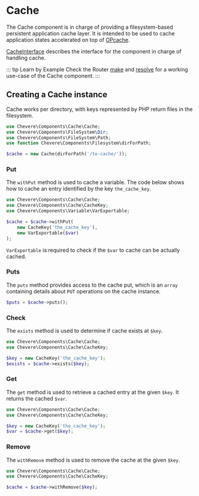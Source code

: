 # Cache

The Cache component is in charge of providing a filesystem-based persistent application cache layer. It is intended to be used to cache application states accelerated on top of [OPcache](https://www.php.net/manual/book.opcache.php).

[CacheInterface](../reference/Chevere/Interfaces/Cache/CacheInterface.md) describes the interface for the component in charge of handling cache.

::: tip Learn by Example
Check the Router [make](https://github.com/chevere/examples/tree/master/03.Http#00router-makephp) and [resolve](https://github.com/chevere/examples/tree/master/03.Http#01router-resolvephp) for a working use-case of the Cache component.
:::

## Creating a Cache instance

Cache works per directory, with keys represented by PHP return files in the filesystem.

```php
use Chevere\Components\Cache\Cache;
use Chevere\Components\FileSystem\Dir;
use Chevere\Components\FileSystem\Path;
use function Chevere\Components\Filesystem\dirForPath;

$cache = new Cache(dirForPath('/to-cache/'));
```

### Put

The `withPut` method is used to cache a variable. The code below shows how to cache an entry identified by the key `the_cache_key`.

```php
use Chevere\Components\Cache\Cache;
use Chevere\Components\Cache\CacheKey;
use Chevere\Components\Variable\VarExportable;

$cache = $cache->withPut(
    new CacheKey('the_cache_key'),
    new VarExportable($var)
);
```

`VarExportable` is required to check if the `$var` to cache can be actually cached.

### Puts

The `puts` method provides access to the cache put, which is an `array` containing details about `PUT` operations on the cache instance.

```php
$puts = $cache->puts();
```

### Check

The `exists` method is used to determine if cache exists at `$key`.

```php
use Chevere\Components\Cache\Cache;
use Chevere\Components\Cache\CacheKey;

$key = new CacheKey('the_cache_key');
$exists = $cache->exists($key);
```

### Get

The `get` method is used to retrieve a cached entry at the given `$key`. It returns the cached `$var`.

```php
use Chevere\Components\Cache\Cache;
use Chevere\Components\Cache\CacheKey;

$key = new CacheKey('the_cache_key');
$var = $cache->get($key);
```

### Remove

The `withRemove` method is used to remove the cache at the given `$key`.

```php
use Chevere\Components\Cache\Cache;
use Chevere\Components\Cache\CacheKey;

$cache = $cache->withRemove($key);
```
